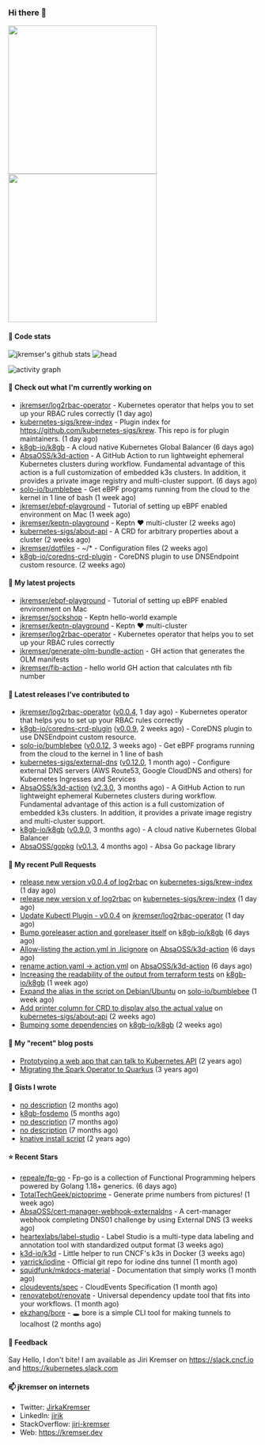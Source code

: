 ### Hi there 👋

<img src="./b.gif" width="300px"><img src="./b.gif" width="300px">

#### 📱 Code stats

![jkremser's github stats](https://github-readme-stats.vercel.app/api?username=jkremser&count_private=true&show_icons=true&hide_border=false&theme=tokyonight&title_color=5bcdec&bg_color=0d1117&border_radius=false) ![head](https://user-images.githubusercontent.com/535866/175570014-71166aaa-95f7-4a4f-869c-93a16481de4e.jpeg)


![activity graph](https://activity-graph.herokuapp.com/graph?username=jkremser&theme=react-dark)

#### 👷 Check out what I'm currently working on

- [jkremser/log2rbac-operator](https://github.com/jkremser/log2rbac-operator) - Kubernetes operator that helps you to set up your RBAC rules correctly (1 day ago)
- [kubernetes-sigs/krew-index](https://github.com/kubernetes-sigs/krew-index) - Plugin index for https://github.com/kubernetes-sigs/krew. This repo is for plugin maintainers. (1 day ago)
- [k8gb-io/k8gb](https://github.com/k8gb-io/k8gb) - A cloud native Kubernetes Global Balancer (6 days ago)
- [AbsaOSS/k3d-action](https://github.com/AbsaOSS/k3d-action) - A GitHub Action to run lightweight ephemeral Kubernetes clusters during workflow.  Fundamental advantage of this action is a full customization of embedded k3s clusters. In addition, it provides a private image registry and multi-cluster support. (6 days ago)
- [solo-io/bumblebee](https://github.com/solo-io/bumblebee) - Get eBPF programs running from the cloud to the kernel in 1 line of bash (1 week ago)
- [jkremser/ebpf-playground](https://github.com/jkremser/ebpf-playground) - Tutorial of setting up eBPF enabled environment on Mac (1 week ago)
- [jkremser/keptn-playground](https://github.com/jkremser/keptn-playground) - Keptn ♥ multi-cluster (2 weeks ago)
- [kubernetes-sigs/about-api](https://github.com/kubernetes-sigs/about-api) - A CRD for arbitrary properties about a cluster (2 weeks ago)
- [jkremser/dotfiles](https://github.com/jkremser/dotfiles) - ~/*  -  Configuration files (2 weeks ago)
- [k8gb-io/coredns-crd-plugin](https://github.com/k8gb-io/coredns-crd-plugin) - CoreDNS plugin to use DNSEndpoint custom resource. (2 weeks ago)

#### 🌱 My latest projects

- [jkremser/ebpf-playground](https://github.com/jkremser/ebpf-playground) - Tutorial of setting up eBPF enabled environment on Mac
- [jkremser/sockshop](https://github.com/jkremser/sockshop) - Keptn hello-world example
- [jkremser/keptn-playground](https://github.com/jkremser/keptn-playground) - Keptn ♥ multi-cluster
- [jkremser/log2rbac-operator](https://github.com/jkremser/log2rbac-operator) - Kubernetes operator that helps you to set up your RBAC rules correctly
- [jkremser/generate-olm-bundle-action](https://github.com/jkremser/generate-olm-bundle-action) - GH action that generates the OLM manifests
- [jkremser/fib-action](https://github.com/jkremser/fib-action) - hello world GH action that calculates nth fib number

#### 🔭 Latest releases I've contributed to

- [jkremser/log2rbac-operator](https://github.com/jkremser/log2rbac-operator) ([v0.0.4](https://github.com/jkremser/log2rbac-operator/releases/tag/v0.0.4), 1 day ago) - Kubernetes operator that helps you to set up your RBAC rules correctly
- [k8gb-io/coredns-crd-plugin](https://github.com/k8gb-io/coredns-crd-plugin) ([v0.0.9](https://github.com/k8gb-io/coredns-crd-plugin/releases/tag/v0.0.9), 2 weeks ago) - CoreDNS plugin to use DNSEndpoint custom resource.
- [solo-io/bumblebee](https://github.com/solo-io/bumblebee) ([v0.0.12](https://github.com/solo-io/bumblebee/releases/tag/v0.0.12), 3 weeks ago) - Get eBPF programs running from the cloud to the kernel in 1 line of bash
- [kubernetes-sigs/external-dns](https://github.com/kubernetes-sigs/external-dns) ([v0.12.0](https://github.com/kubernetes-sigs/external-dns/releases/tag/v0.12.0), 1 month ago) - Configure external DNS servers (AWS Route53, Google CloudDNS and others) for Kubernetes Ingresses and Services
- [AbsaOSS/k3d-action](https://github.com/AbsaOSS/k3d-action) ([v2.3.0](https://github.com/AbsaOSS/k3d-action/releases/tag/v2.3.0), 3 months ago) - A GitHub Action to run lightweight ephemeral Kubernetes clusters during workflow.  Fundamental advantage of this action is a full customization of embedded k3s clusters. In addition, it provides a private image registry and multi-cluster support.
- [k8gb-io/k8gb](https://github.com/k8gb-io/k8gb) ([v0.9.0](https://github.com/k8gb-io/k8gb/releases/tag/v0.9.0), 3 months ago) - A cloud native Kubernetes Global Balancer
- [AbsaOSS/gopkg](https://github.com/AbsaOSS/gopkg) ([v0.1.3](https://github.com/AbsaOSS/gopkg/releases/tag/v0.1.3), 4 months ago) - Absa Go package library

#### 🔨 My recent Pull Requests

- [release new version v0.0.4 of log2rbac](https://github.com/kubernetes-sigs/krew-index/pull/2383) on [kubernetes-sigs/krew-index](https://github.com/kubernetes-sigs/krew-index) (1 day ago)
- [release new version v of log2rbac](https://github.com/kubernetes-sigs/krew-index/pull/2382) on [kubernetes-sigs/krew-index](https://github.com/kubernetes-sigs/krew-index) (1 day ago)
- [Update Kubectl Plugin - v0.0.4](https://github.com/jkremser/log2rbac-operator/pull/39) on [jkremser/log2rbac-operator](https://github.com/jkremser/log2rbac-operator) (1 day ago)
- [Bump goreleaser action and goreleaser itself](https://github.com/k8gb-io/k8gb/pull/916) on [k8gb-io/k8gb](https://github.com/k8gb-io/k8gb) (6 days ago)
- [Allow-listing the action.yml in .licignore](https://github.com/AbsaOSS/k3d-action/pull/43) on [AbsaOSS/k3d-action](https://github.com/AbsaOSS/k3d-action) (6 days ago)
- [rename action.yaml -&gt; action.yml](https://github.com/AbsaOSS/k3d-action/pull/42) on [AbsaOSS/k3d-action](https://github.com/AbsaOSS/k3d-action) (6 days ago)
- [Increasing the readability of the output from terraform tests](https://github.com/k8gb-io/k8gb/pull/915) on [k8gb-io/k8gb](https://github.com/k8gb-io/k8gb) (1 week ago)
- [Expand the alias in the script on Debian/Ubuntu](https://github.com/solo-io/bumblebee/pull/81) on [solo-io/bumblebee](https://github.com/solo-io/bumblebee) (1 week ago)
- [Add printer column for CRD to display also the actual value](https://github.com/kubernetes-sigs/about-api/pull/4) on [kubernetes-sigs/about-api](https://github.com/kubernetes-sigs/about-api) (2 weeks ago)
- [Bumping some dependencies](https://github.com/k8gb-io/k8gb/pull/903) on [k8gb-io/k8gb](https://github.com/k8gb-io/k8gb) (2 weeks ago)

#### 📜 My "recent" blog posts

- [Prototyping a web app that can talk to Kubernetes API](https://jkremser.github.io/post/web-app-kubernetes/) (2 years ago)
- [Migrating the Spark Operator to Quarkus](https://jkremser.github.io/post/spark-operator-quarkus/) (3 years ago)

#### 📓 Gists I wrote

- [no description](https://gist.github.com/a8143384049b171d4e64c5aeb6da4793) (2 months ago)
- [k8gb-fosdemo](https://gist.github.com/2f9cccb99120def7250b8c967f333b3f) (5 months ago)
- [no description](https://gist.github.com/ce1dba9407fdec04b6d04e0328c75bb5) (7 months ago)
- [no description](https://gist.github.com/7f2d79f4b23c443d21f9bd42769fc350) (7 months ago)
- [knative install script](https://gist.github.com/e324e0d3c40a4450124513551da019ab) (2 years ago)

#### ⭐ Recent Stars

- [repeale/fp-go](https://github.com/repeale/fp-go) - Fp-go is a collection of Functional Programming helpers powered by Golang 1.18&#43; generics. (6 days ago)
- [TotalTechGeek/pictoprime](https://github.com/TotalTechGeek/pictoprime) - Generate prime numbers from pictures! (1 week ago)
- [AbsaOSS/cert-manager-webhook-externaldns](https://github.com/AbsaOSS/cert-manager-webhook-externaldns) - A cert-manager webhook completing DNS01 challenge by using External DNS  (3 weeks ago)
- [heartexlabs/label-studio](https://github.com/heartexlabs/label-studio) - Label Studio is a multi-type data labeling and annotation tool with standardized output format (3 weeks ago)
- [k3d-io/k3d](https://github.com/k3d-io/k3d) - Little helper to run CNCF&#39;s k3s in Docker (3 weeks ago)
- [yarrick/iodine](https://github.com/yarrick/iodine) - Official git repo for iodine dns tunnel (1 month ago)
- [squidfunk/mkdocs-material](https://github.com/squidfunk/mkdocs-material) - Documentation that simply works (1 month ago)
- [cloudevents/spec](https://github.com/cloudevents/spec) - CloudEvents Specification (1 month ago)
- [renovatebot/renovate](https://github.com/renovatebot/renovate) - Universal dependency update tool that fits into your workflows. (1 month ago)
- [ekzhang/bore](https://github.com/ekzhang/bore) - 🕳 bore is a simple CLI tool for making tunnels to localhost (2 months ago)

#### 💬 Feedback

Say Hello, I don't bite! I am available as Jiri Kremser on https://slack.cncf.io and https://kubernetes.slack.com


#### 📫 jkremser on internets

- Twitter: <a href="https://twitter.com/JirkaKremser">JirkaKremser</a>
- LinkedIn: <a href="https://www.linkedin.com/in/jirik/">jirik</a>
- StackOverflow: <a href="https://stackoverflow.com/users/1594980/jiri-kremser">jiri-kremser</a>
- Web: https://kremser.dev